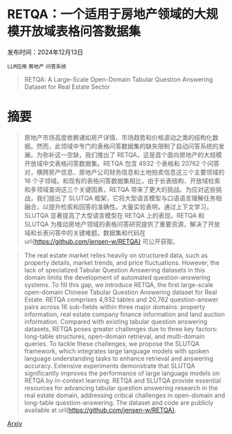 # RETQA：一个适用于房地产领域的大规模开放域表格问答数据集

发布时间：2024年12月13日

`LLM应用` `房地产` `问答系统`

> RETQA: A Large-Scale Open-Domain Tabular Question Answering Dataset for Real Estate Sector

# 摘要

> 房地产市场高度依赖诸如房产详情、市场趋势和价格波动之类的结构化数据。然而，此领域中专门的表格问答数据集的缺失限制了自动问答系统的发展。为弥补这一空缺，我们推出了 RETQA，这是首个面向房地产的大规模开放域中文表格问答数据集。RETQA 包含 4932 个表格和 20762 个问答对，横跨房产信息、房地产公司财务信息和土地拍卖信息这三个主要领域的 16 个子领域。和现有的表格问答数据集相比，由于长表结构、开放域检索和多领域查询这三个关键因素，RETQA 带来了更大的挑战。为应对这些挑战，我们提出了 SLUTQA 框架，它将大型语言模型与口语语言理解任务相融合，以提升检索和回答的准确性。大量实验表明，通过上下文学习，SLUTQA 显著提高了大型语言模型在 RETQA 上的表现。RETQA 和 SLUTQA 为推动房地产领域的表格问答研究提供了重要资源，解决了开放域和长表问答中的关键难题。数据集和代码在 url{https://github.com/jensen-w/RETQA} 可公开获取。

> The real estate market relies heavily on structured data, such as property details, market trends, and price fluctuations. However, the lack of specialized Tabular Question Answering datasets in this domain limits the development of automated question-answering systems. To fill this gap, we introduce RETQA, the first large-scale open-domain Chinese Tabular Question Answering dataset for Real Estate. RETQA comprises 4,932 tables and 20,762 question-answer pairs across 16 sub-fields within three major domains: property information, real estate company finance information and land auction information. Compared with existing tabular question answering datasets, RETQA poses greater challenges due to three key factors: long-table structures, open-domain retrieval, and multi-domain queries. To tackle these challenges, we propose the SLUTQA framework, which integrates large language models with spoken language understanding tasks to enhance retrieval and answering accuracy. Extensive experiments demonstrate that SLUTQA significantly improves the performance of large language models on RETQA by in-context learning. RETQA and SLUTQA provide essential resources for advancing tabular question answering research in the real estate domain, addressing critical challenges in open-domain and long-table question-answering. The dataset and code are publicly available at url{https://github.com/jensen-w/RETQA}.

[Arxiv](https://arxiv.org/abs/2412.10104)